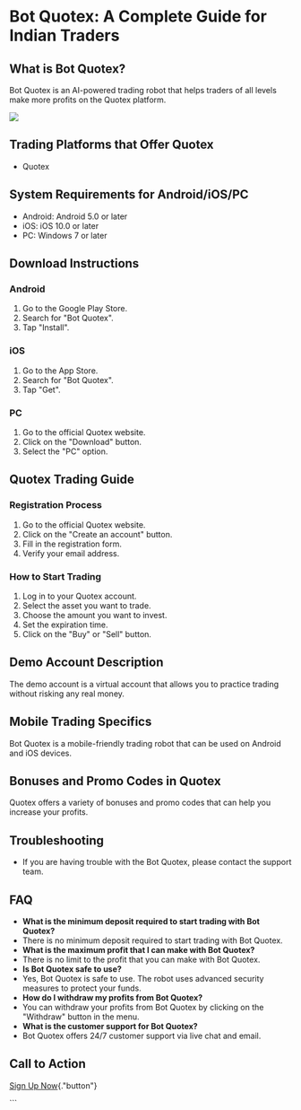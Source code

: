 # Bot Quotex: A Complete Guide for Indian Traders

## What is Bot Quotex?

Bot Quotex is an AI-powered trading robot that helps traders of all
levels make more profits on the Quotex platform.

[![](https://static.quotex.io/files/4_en/300_250.jpg)](https://traff.sbs/brokerqxlid)

## Trading Platforms that Offer Quotex

-   Quotex

## System Requirements for Android/iOS/PC

-   Android: Android 5.0 or later
-   iOS: iOS 10.0 or later
-   PC: Windows 7 or later

## Download Instructions

### Android

1.  Go to the Google Play Store.
2.  Search for "Bot Quotex".
3.  Tap "Install".

### iOS

1.  Go to the App Store.
2.  Search for "Bot Quotex".
3.  Tap "Get".

### PC

1.  Go to the official Quotex website.
2.  Click on the "Download" button.
3.  Select the "PC" option.

## Quotex Trading Guide

### Registration Process

1.  Go to the official Quotex website.
2.  Click on the "Create an account" button.
3.  Fill in the registration form.
4.  Verify your email address.

### How to Start Trading

1.  Log in to your Quotex account.
2.  Select the asset you want to trade.
3.  Choose the amount you want to invest.
4.  Set the expiration time.
5.  Click on the "Buy" or "Sell" button.

## Demo Account Description

The demo account is a virtual account that allows you to practice
trading without risking any real money.

## Mobile Trading Specifics

Bot Quotex is a mobile-friendly trading robot that can be used on
Android and iOS devices.

## Bonuses and Promo Codes in Quotex

Quotex offers a variety of bonuses and promo codes that can help you
increase your profits.

## Troubleshooting

-   If you are having trouble with the Bot Quotex, please contact the
    support team.

## FAQ

-   **What is the minimum deposit required to start trading with Bot
    Quotex?**
-   There is no minimum deposit required to start trading with Bot
    Quotex.
-   **What is the maximum profit that I can make with Bot Quotex?**
-   There is no limit to the profit that you can make with Bot Quotex.
-   **Is Bot Quotex safe to use?**
-   Yes, Bot Quotex is safe to use. The robot uses advanced security
    measures to protect your funds.
-   **How do I withdraw my profits from Bot Quotex?**
-   You can withdraw your profits from Bot Quotex by clicking on the
    "Withdraw" button in the menu.
-   **What is the customer support for Bot Quotex?**
-   Bot Quotex offers 24/7 customer support via live chat and email.

## Call to Action

[Sign Up Now](\%22https://traff.sbs/brokerqxlid\%22){."button"}

\`\`\`

